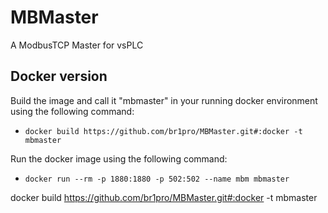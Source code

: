 # MBMaster
A ModbusTCP Master for vsPLC

## Docker version
Build the image and call it "mbmaster" in your running docker environment using the following command:
- `docker build https://github.com/br1pro/MBMaster.git#:docker -t mbmaster`

Run the docker image using the following command:
- `docker run --rm -p 1880:1880 -p 502:502 --name mbm mbmaster`

docker build https://github.com/br1pro/MBMaster.git#:docker -t mbmaster
